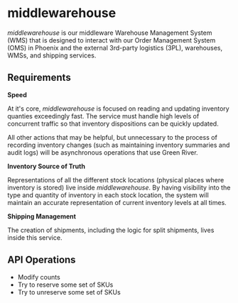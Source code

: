# middlewarehouse

_middlewarehouse_ is our middleware Warehouse Management System (WMS) that is
designed to interact with our Order Management System (OMS) in Phoenix and
the external 3rd-party logistics (3PL), warehouses, WMSs, and shipping
services.

## Requirements

**Speed**

At it's core, _middlewarehouse_ is focused on reading and updating inventory
quanties exceedingly fast. The service must handle high levels of concurrent
traffic so that inventory dispositions can be quickly updated.

All other actions that may be helpful, but unnecessary to the process of
recording inventory changes (such as maintaining inventory summaries and audit
logs) will be asynchronous operations that use Green River.

**Inventory Source of Truth**

Representations of all the different stock locations (physical places where
inventory is stored) live inside _middlewarehouse_. By having visibility into
the type and quantity of inventory in each stock location, the system will
maintain an accurate representation of current inventory levels at all times.

**Shipping Management**

The creation of shipments, including the logic for split shipments, lives
inside this service.

## API Operations

- Modify counts
- Try to reserve some set of SKUs
- Try to unreserve some set of SKUs